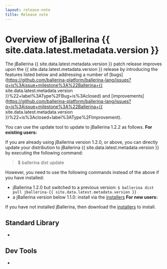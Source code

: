```yaml
---
layout: release-note
title: Release note
---
```

# Overview of jBallerina {{ site.data.latest.metadata.version }}
The jBallerina {{ site.data.latest.metadata.version }} patch release improves upon the {{ site.data.latest.metadata.version }} release by introducing the features listed below and addressing a number of [bugs](https://github.com/ballerina-platform/ballerina-lang/issues?q=is%3Aissue+milestone%3A%22Ballerina+{{ site.data.latest.metadata.version }}%22+label%3AType%2FBug+is%3Aclosed) and [improvements](https://github.com/ballerina-platform/ballerina-lang/issues?q=is%3Aissue+milestone%3A%22Ballerina+{{ site.data.latest.metadata.version }}%22+is%3Aclosed+label%3AType%2FImprovement).

You can use the update tool to update to jBallerina 1.2.2 as follows.
**For existing users:**

If you are already using jBallerina version 1.2.0, or above, you can directly update your distribution to jBallerina {{ site.data.latest.metadata.version }} by executing the following command:

> $ ballerina dist update

However, you need to use the following commands instead of the above if you have installed:

- jBallerina 1.2.0 but switched to a previous version: `$ ballerina dist pull jballerina-{{ site.data.latest.metadata.version }}`
- a jBallerina version below 1.1.0: install via the [installers](https://ballerina.io/downloads/)
**For new users:**

If you have not installed jBallerina, then download the [installers](https://ballerina.io/downloads/) to install.

## Standard Library
- 

## Dev Tools
- 

